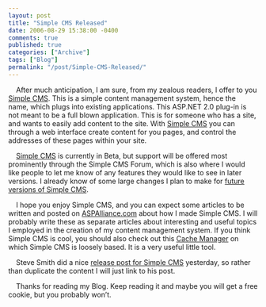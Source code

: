```yaml
---
layout: post
title: "Simple CMS Released"
date: 2006-08-29 15:38:00 -0400
comments: true
published: true
categories: ["Archive"]
tags: ["Blog"]
permalink: "/post/Simple-CMS-Released/"
---
```

<!-- more -->



<p>&nbsp; &nbsp; After much anticipation, I am sure, from my zealous readers, I offer to you <a href="http://aspalliance.com/simplecms/default.aspx">Simple CMS</a>. This is a simple content management system, hence the name, which plugs into existing applications. This ASP.NET 2.0 plug-in is not meant to be a full blown application. This is for someone who has a site, and wants to easily add content to the site. With <a href="http://aspalliance.com/simplecms/default.aspx">Simple CMS</a> you can through a web interface create content for you pages, and control the addresses of these pages within your site.</p>
<p>&nbsp;&nbsp;&nbsp; <a href="http://aspalliance.com/simplecms/default.aspx">Simple CMS</a> is currently in Beta, but support will be offered most prominently through the Simple CMS Forum, which is also where I would like people to let me know of any features they would like to see in later versions. I already know of some large changes I plan to make for&nbsp;<a href="http://aspalliance.com/simplecms/FutureVersions.aspx">future versions of Simple CMS</a>.</p>
<p>&nbsp;&nbsp;&nbsp; I hope you enjoy Simple CMS, and you can expect some articles to be written and posted on <a href="http://aspalliance.com/">ASPAlliance.com</a> about how I made Simple CMS. I will probably write these as separate articles about interesting and useful topics I employed in the creation of my content management system. If you think Simple CMS is cool, you should also check out this <a href="http://aspalliance.com/cachemanager">Cache Manager</a> on which Simple CMS is loosely based. It is a very useful little tool.</p>
<p>&nbsp;&nbsp;&nbsp; Steve Smith did a nice <a href="http://aspadvice.com/blogs/ssmith/archive/2006/08/28/Free-.NET-CMS-Plugin-ASPAlliance.SimpleCMS-Launched.aspx">release post for Simple CMS</a> yesterday, so rather than duplicate the content I will just link to his post.</p>
<p>&nbsp;&nbsp;&nbsp; Thanks for reading my Blog. Keep reading it and maybe you will get a free cookie, but you probably won&rsquo;t.</p>
